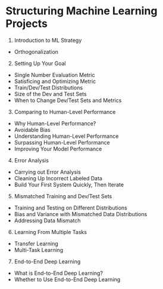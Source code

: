 # Structuring Machine Learning Projects

1. Introduction to ML Strategy
  - Orthogonalization
2. Setting Up Your Goal
  - Single Number Evaluation Metric
  - Satisficing and Optimizing Metric
  - Train/Dev/Test Distributions
  - Size of the Dev and Test Sets
  - When to Change Dev/Test Sets and Metrics
3. Comparing to Human-Level Performance
  - Why Human-Level Performance?
  - Avoidable Bias
  - Understanding Human-Level Performance
  - Surpassing Human-Level Performance
  - Improving Your Model Performance
4. Error Analysis
  - Carrying out Error Analysis
  - Cleaning Up Incorrect Labeled Data
  - Build Your First System Quickly, Then Iterate
5. Mismatched Training and Dev/Test Sets
  - Training and Testing on Different Distributions
  - Bias and Variance with Mismatched Data Distributions
  - Addressing Data Mismatch
6. Learning From Multiple Tasks
  - Transfer Learning
  - Multi-Task Learning
7. End-to-End Deep Learning
  - What is End-to-End Deep Learning?
  - Whether to Use End-to-End Deep Learning
